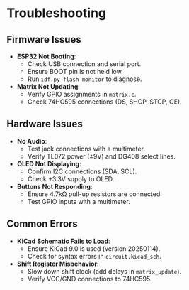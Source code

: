 # Troubleshooting

## Firmware Issues
- **ESP32 Not Booting**:
  - Check USB connection and serial port.
  - Ensure BOOT pin is not held low.
  - Run `idf.py flash monitor` to diagnose.
- **Matrix Not Updating**:
  - Verify GPIO assignments in `matrix.c`.
  - Check 74HC595 connections (DS, SHCP, STCP, OE).

## Hardware Issues
- **No Audio**:
  - Test jack connections with a multimeter.
  - Verify TL072 power (±9V) and DG408 select lines.
- **OLED Not Displaying**:
  - Confirm I2C connections (SDA, SCL).
  - Check +3.3V supply to OLED.
- **Buttons Not Responding**:
  - Ensure 4.7kΩ pull-up resistors are connected.
  - Test GPIO inputs with a multimeter.

## Common Errors
- **KiCad Schematic Fails to Load**:
  - Ensure KiCad 9.0 is used (version 20250114).
  - Check for syntax errors in `circuit.kicad_sch`.
- **Shift Register Misbehavior**:
  - Slow down shift clock (add delays in `matrix_update`).
  - Verify VCC/GND connections to 74HC595.
